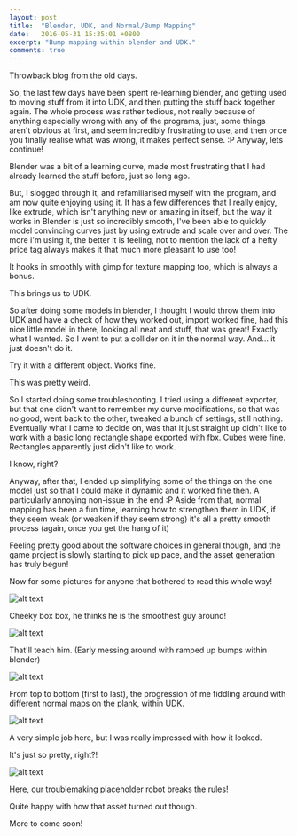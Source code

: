 ```yaml
---
layout: post
title:  "Blender, UDK, and Normal/Bump Mapping"
date:   2016-05-31 15:35:01 +0800
excerpt: "Bump mapping within blender and UDK."
comments: true
---
```

<p>Throwback blog from the old days.</p>

<p>So, the last few days have been spent re-learning blender, and getting used to moving stuff from it into UDK, and then putting the stuff back together again. The whole process was rather tedious, not really because of anything especially wrong with any of the programs, just, some things aren't obvious at first, and seem incredibly frustrating to use, and then once you finally realise what was wrong, it makes perfect sense. :P Anyway, lets continue!</p>

<p>Blender was a bit of a learning curve, made most frustrating that I had already learned the stuff before, just so long ago.</p>

<p>But, I slogged through it, and refamiliarised myself with the program, and am now quite enjoying using it. It has a few differences that I really enjoy, like extrude, which isn't anything new or amazing in itself, but the way it works in Blender is just so incredibly smooth, I've been able to quickly model convincing curves just by using extrude and scale over and over. The more i'm using it, the better it is feeling, not to mention the lack of a hefty price tag always makes it that much more pleasant to use too!</p>

<p>It hooks in smoothly with gimp for texture mapping too, which is always a bonus.</p>

<p>This brings us to UDK.</p>
<p>So after doing some models in blender, I thought I would throw them into UDK and have a check of how they worked out, import worked fine, had this nice little model in there, looking all neat and stuff, that was great! Exactly what I wanted. So I went to put a collider on it in the normal way. And... it just doesn't do it.</p>
<p>Try it with a different object. Works fine.</p>
<p>This was pretty weird.</p>
<p>So I started doing some troubleshooting. I tried using a different exporter, but that one didn't want to remember my curve modifications, so that was no good, went back to the other, tweaked a bunch of settings, still nothing. Eventually what I came to decide on, was that it just straight up didn't like to work with a basic long rectangle shape exported with fbx. Cubes were fine. Rectangles apparently just didn't like to work.</p>

<p>I know, right?</p>

<p>Anyway, after that, I ended up simplifying some of the things on the one model just so that I could make it dynamic and it worked fine then. A particularly annoying non-issue in the end :P Aside from that, normal mapping has been a fun time, learning how to strengthen them in UDK, if they seem weak (or weaken if they seem strong) it's all a pretty smooth process (again, once you get the hang of it)</p>

<p>Feeling pretty good about the software choices in general though, and the game project is slowly starting to pick up pace, and the asset generation has truly begun!</p>

<p>Now for some pictures for anyone that bothered to read this whole way!</p>

![alt text](http://i.imgur.com/UrFTzQl.jpg "So Smooth")

<p>Cheeky box box, he thinks he is the smoothest guy around!</p>

![alt text](http://i.imgur.com/pQR3V4J.jpg "Ripples")

<p>That'll teach him. (Early messing around with ramped up bumps within blender)</p>

![alt text](http://i.imgur.com/yGLSw15.jpg "Plank City")

<p>From top to bottom (first to last), the progression of me fiddling around with different normal maps on the plank, within UDK.</p>


![alt text](http://i.imgur.com/yf2quOC.jpg "Looks almost real!")

<p>A very simple job here, but I was really impressed with how it looked.</p>
<p>It's just so pretty, right?!</p>

![alt text](http://i.imgur.com/Tfb2cES.jpg "Hohoho")

<p>Here, our troublemaking placeholder robot breaks the rules!</p>
<p>Quite happy with how that asset turned out though.</p>

<p>More to come soon!</p>
